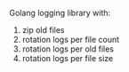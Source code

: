 Golang logging library with:
1. zip old files
2. rotation logs per file count
3. rotation logs per old files
4. rotation logs per file size